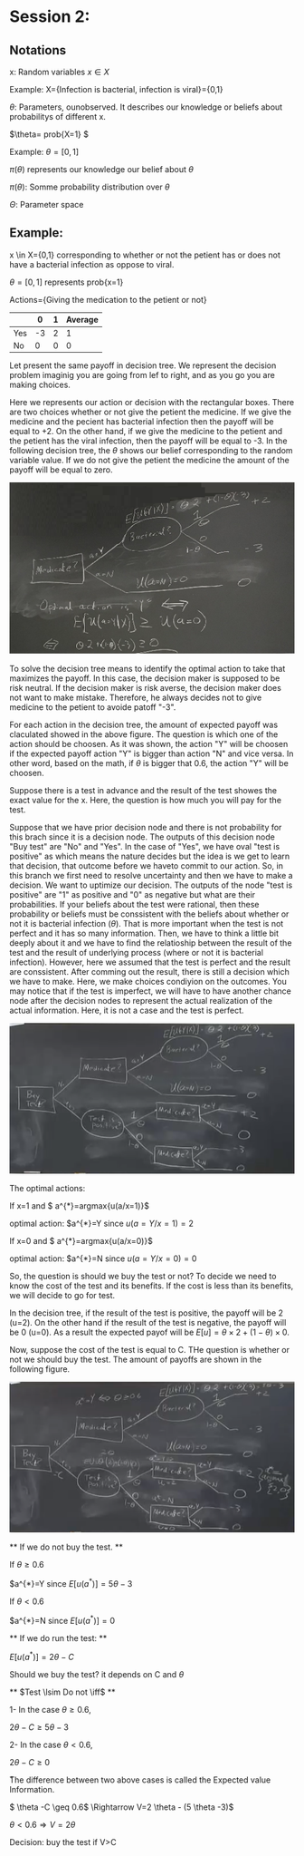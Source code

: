 # Session 2:

## Notations

x: Random variables     $x \in X$

Example: X={Infection is bacterial, infection is viral}={0,1}

$\theta$: Parameters, ounobserved. It describes our knowledge or beliefs about probabilitys of different x.

$\theta= prob{X=1} $

Example: $\theta=[0,1]$

$\pi(\theta)$ represents our knowledge our belief about $\theta$

$\pi(\theta)$: Somme probability distribution over $\theta$

$\Theta$: Parameter space


## Example:

x \in X={0,1} corresponding to whether or not the petient has or does not have a bacterial infection as oppose to viral.

 $\theta=[0,1]$  represents prob{x=1}
 
 Actions={Giving the medication to the petient or not}
 
 
 |               | 0             |      1       | Average      |
 | ------------- | ------------- |------------- |------------- |
 |       Yes     | -3            |2             |    1         |
 |       No      | 0             |0             |    0         |


Let present the same payoff in decision tree. We represent the decision problem imaginig you are going from lef to right, and as you go you are making choices.

Here we represents our action or decision with the rectangular boxes. There are two choices whether or not give the petient the medicine. If we give the medicine and the pecient has bacterial infection then the payoff will be equal to +2. On the other hand, if we give the medicine to the petient and the petient has the viral infection, then the payoff will be equal to -3. In the following decision tree, the $\theta$ shows our belief corresponding to the random variable value. If we do not give the petient the medicine the amount of the payoff will be equal to zero.

![1](Picturs/pic_4.png)

To solve the decision tree means to identify the optimal action to take that maximizes the payoff. In this case, the decision maker is supposed to be risk neutral. If the decision maker is risk averse, the decision maker does not want to make mistake. Therefore, he always decides  not to give medicine to the petient to avoide patoff "-3". 

 
For each action in the decision tree, the amount of expected payoff was claculated showed in the above figure. The question is which one of the action should be choosen. As it was shown, the action "Y" will be choosen if the expected payoff action "Y" is bigger than action "N" and vice versa. In other word, based on the math, if $\theta$ is bigger that 0.6, the action "Y" will be choosen.


Suppose there is a test in advance and the result of the test showes the exact value for the x. Here, the question is how much you will pay for the test. 

Suppose that we have prior decision node and there is not probability for this brach since it is a decision node. The outputs of this decision node "Buy test" are "No" and "Yes". In the case of "Yes", we have oval "test is positive" as which means the nature decides but the idea is we get to learn that decision, that outcome before we haveto commit to our action. So, in this branch we first need to resolve uncertainty and then we have to make a decision. We want to uptimize our decision. The outputs of the node "test is positive" are "1" as positive and "0" as negative but what are their probabilities. If your beliefs about the test were rational, then these probability or beliefs must be conssistent with the beliefs about whether or not it is bacterial infection ($\theta$). That is more important when the test is not perfect and it has so many information. Then, we have to think a little bit deeply about it and we have to find the relatioship between the result of the test and the result of underlying process (where or not it is bacterial infection).
However, here we assumed that the test is perfect and the result are conssistent.
After comming out the result, there is still a decision which we have to make. Here, we make choices condiyion on the outcomes. You may notice that if the test is imperfect, we will have to have another chance node after the decision nodes to represent the actual realization of the actual information. Here, it is not a case and the test is perfect.


![5](Picturs/pic_5.png)


The optimal actions:

If x=1 and $ a^{*}=argmax{u(a/x=1)}$

optimal action: $a^{*}=Y   since  $u(a=Y/x=1)=2$

If x=0 and $ a^{*}=argmax{u(a/x=0)}$

optimal action: $a^{*}=N   since  $u(a=Y/x=0)=0$


So, the question is should we buy the test or not?
To decide we need to know the cost of the test and its benefits. If the cost is less than its benefits, we will decide to go for test.

In the decision tree, if the result of the test is positive, the payoff will be 2 (u=2). On the other hand if the result of the test is negative, the payoff will be 0 (u=0). As a result the expected payof will be $E[u]=\theta \times 2+(1-\theta) \times 0$.

Now, suppose the cost of the test is equal to C. THe question is whether or not we should buy the test. The amount of payoffs are shown in the following figure.

![6](Picturs/pic_6.png)

** If we do not buy the test. **

If $\theta 	\geq 0.6$

$a^{*}=Y   since  $E[u(a^{*})]=5 \theta -3$

If $\theta < 0.6$

$a^{*}=N   since  $E[u(a^{*})]=0$

** If we do run the test: **

$E[u(a^{*})]=2 \theta -C$

Should we buy the test? it depends on C and $\theta$

** $Test \lsim Do not     \iff$ **

1- In the case $\theta 	\geq 0.6$,

   $2 \theta -C \geq 5 \theta -3$ 
  
2- In the case $\theta < 0.6$,

$2 \theta -C \geq 0$


ٌThe difference between two above cases is called the Expected value Information.


$ \theta -C \geq 0.6$ \Rightarrow V=2 \theta - (5 \theta -3)$ 

$\theta < 0.6 \Rightarrow V=2 \theta$

Decision: buy the test if V>C












